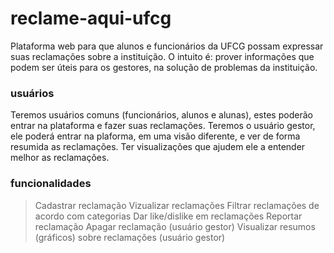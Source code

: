 # reclame-aqui-ufcg
Plataforma web para que alunos e funcionários da UFCG possam expressar suas reclamações sobre a instituição. O intuito é: prover informações que podem ser úteis para os gestores, na solução de problemas da instituição.

### usuários
Teremos usuários comuns (funcionários, alunos e alunas), estes poderão entrar na plataforma e fazer suas reclamações. 
Teremos o usuário gestor, ele poderá entrar na plaforma, em uma visão diferente, e ver de forma resumida as reclamações. Ter visualizações que ajudem ele a entender melhor as reclamações. 

### funcionalidades

> Cadastrar reclamação
> Vizualizar reclamações
> Filtrar reclamações de acordo com categorias
> Dar like/dislike em reclamações
> Reportar reclamação
> Apagar reclamação (usuário gestor) 
> Visualizar resumos (gráficos) sobre reclamações (usuário gestor)
